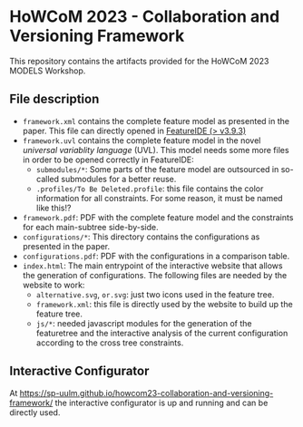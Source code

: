 # HoWCoM 2023 - Collaboration and Versioning Framework

This repository contains the artifacts provided for the HoWCoM 2023 MODELS Workshop. 

## File description
- `framework.xml` contains the complete feature model as presented in the paper. This file can directly opened in [FeatureIDE (> v3.9.3)](https://featureide.github.io/)
- `framework.uvl` contains the complete feature model in the novel *universal variablity language* (UVL). This model needs some more files in order to be opened correctly in FeatureIDE:
    - `submodules/*`: Some parts of the feature model are outsourced in so-called submodules for a better reuse. 
    - `.profiles/To Be Deleted.profile`: this file contains the color information for all constraints. For some reason, it must be named like this!?
- `framework.pdf`: PDF with the complete feature model and the constraints for each main-subtree side-by-side. 
- `configurations/*`: This directory contains the configurations as presented in the paper. 
- `configurations.pdf`: PDF with the configurations in a comparison table. 
- `index.html`: The main entrypoint of the interactive website that allows the generation of configurations. The following files are needed by the website to work: 
    - `alternative.svg`, `or.svg`: just two icons used in the feature tree.
    - `framework.xml`: this file is directly used by the website to build up the feature tree. 
    - `js/*`: needed javascript modules for the generation of the featuretree and the interactive analysis of the current configuration according to the cross tree constraints. 

## Interactive Configurator
At https://sp-uulm.github.io/howcom23-collaboration-and-versioning-framework/ the interactive configurator is up and running and can be directly used. 